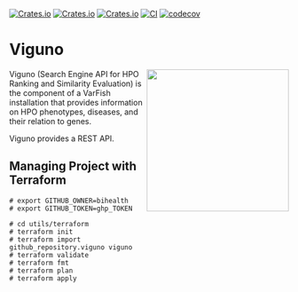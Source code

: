 [![Crates.io](https://img.shields.io/crates/d/viguno.svg)](https://crates.io/crates/viguno)
[![Crates.io](https://img.shields.io/crates/v/viguno.svg)](https://crates.io/crates/viguno)
[![Crates.io](https://img.shields.io/crates/l/viguno.svg)](https://crates.io/crates/viguno)
[![CI](https://github.com/bihealth/viguno/actions/workflows/rust.yml/badge.svg)](https://github.com/bihealth/viguno/actions/workflows/rust.yml)
[![codecov](https://codecov.io/gh/bihealth/viguno/branch/main/graph/badge.svg?token=aZchhLWdzt)](https://codecov.io/gh/bihealth/viguno)

# Viguno

<img src="https://raw.githubusercontent.com/bihealth/viguno/main/utils/vicuna-wrangling-ontology-and-genes.png" width="256px" height="256px" align="right">

Viguno (Search Engine API for HPO Ranking and Similarity Evaluation) is the component of a VarFish installation that provides information on HPO phenotypes, diseases, and their relation to genes.

Viguno provides a REST API.

## Managing Project with Terraform

```
# export GITHUB_OWNER=bihealth
# export GITHUB_TOKEN=ghp_TOKEN

# cd utils/terraform
# terraform init
# terraform import github_repository.viguno viguno
# terraform validate
# terraform fmt
# terraform plan
# terraform apply
```
